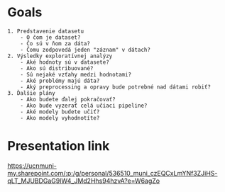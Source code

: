# Goals
    1. Predstavenie datasetu
        - O čom je dataset?
        - Čo sú v ňom za dáta?
        - Čomu zodpovedá jeden "záznam" v dátach?
    2. Výsledky exploratívnej analýzy
        - Aké hodnoty sú v datasete?
        - Ako sú distribuované?
        - Sú nejaké vzťahy medzi hodnotami?
        - Aké problémy majú dáta?
        - Aký preprocessing a opravy bude potrebné nad dátami robiť?
    3. Ďalšie plány
        - Ako budete ďalej pokračovať?
        - Ako bude vyzerať celá učiaci pipeline?
        - Aké modely budete učiť?
        - Ako modely vyhodnotíte?

# Presentation link
https://ucnmuni-my.sharepoint.com/:p:/g/personal/536510_muni_czEQCxLmYNf3ZJiHS-qLT_MJUBDGaG9lW4_JMd2Hhs94hzvA?e=W6agZo
